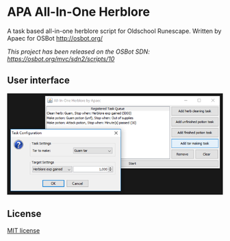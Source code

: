 # APA All-In-One Herblore
A task based all-in-one herblore script for Oldschool Runescape.
Written by Apaec for OSBot http://osbot.org/

*This project has been released on the OSBot SDN: https://osbot.org/mvc/sdn2/scripts/10*

## User interface
![Screenshot](screenshot.png)

## License
[MIT license](./LICENSE)
